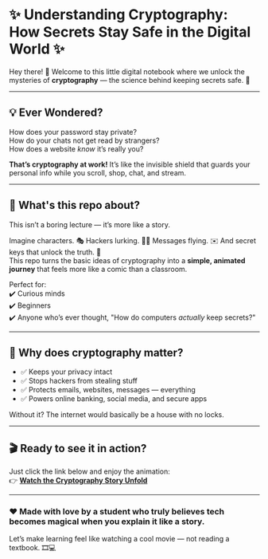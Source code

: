 # ✨ Understanding Cryptography: How Secrets Stay Safe in the Digital World ✨

Hey there! 👋 Welcome to this little digital notebook where we unlock the mysteries of **cryptography** — the science behind keeping secrets safe. 🔐

---

## 💡 Ever Wondered?

How does your password stay private?  
How do your chats not get read by strangers?  
How does a website *know* it’s really you?

**That’s cryptography at work!** It’s like the invisible shield that guards your personal info while you scroll, shop, chat, and stream.

---

## 📁 What's this repo about?

This isn’t a boring lecture — it’s more like a story.

Imagine characters. 🎭 Hackers lurking. 🕵️‍♂️ Messages flying. ✉️ And secret keys that unlock the truth. 🔑  
This repo turns the basic ideas of cryptography into a **simple, animated journey** that feels more like a comic than a classroom.

Perfect for:  
✔️ Curious minds  
✔️ Beginners  
✔️ Anyone who’s ever thought, "How do computers *actually* keep secrets?"

---

## 🔐 Why does cryptography matter?

- ✅ Keeps your privacy intact  
- ✅ Stops hackers from stealing stuff  
- ✅ Protects emails, websites, messages — everything  
- ✅ Powers online banking, social media, and secure apps  

Without it? The internet would basically be a house with no locks.

---

## 🎬 Ready to see it in action?

Just click the link below and enjoy the animation:  
👉 [**Watch the Cryptography Story Unfold**](https://yechinalokesh.github.io/Yechinalokesh-cryptography-case-study/)

---

### ❤️ Made with love by a student who truly believes tech becomes magical when you explain it like a story.  
Let’s make learning feel like watching a cool movie — not reading a textbook. 🎞️💻
